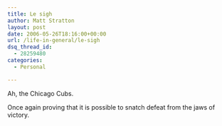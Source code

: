 ```yaml
---
title: Le sigh
author: Matt Stratton
layout: post
date: 2006-05-26T18:16:00+00:00
url: /life-in-general/le-sigh
dsq_thread_id:
  - 28259480
categories:
  - Personal

---
```

Ah, the Chicago Cubs.

Once again proving that it is possible to snatch defeat from the jaws of victory.
